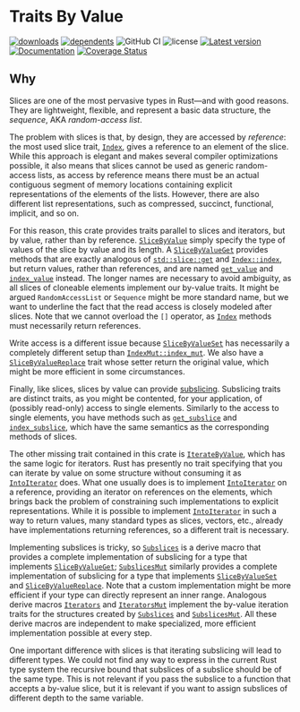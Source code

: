 # Traits By Value

[![downloads](https://img.shields.io/crates/d/value-traits)](https://crates.io/crates/value-traits)
[![dependents](https://img.shields.io/librariesio/dependents/cargo/value-traits)](https://crates.io/crates/value-traits/reverse_dependencies)
![GitHub CI](https://github.com/vigna/value-traits-rs/actions/workflows/rust.yml/badge.svg)
![license](https://img.shields.io/crates/l/value-traits)
[![Latest version](https://img.shields.io/crates/v/value-traits.svg)](https://crates.io/crates/value-traits)
[![Documentation](https://docs.rs/value-traits/badge.svg)](https://docs.rs/value-traits)
[![Coverage Status](https://coveralls.io/repos/github/vigna/value-traits-rs/badge.svg?branch=main)](https://coveralls.io/github/vigna/value-traits-rs?branch=main)

## Why

Slices are one of the most pervasive types in Rust—and with good reasons. They
are lightweight, flexible, and represent a basic data structure, the _sequence_,
AKA _random-access list_.

The problem with slices is that, by design, they are accessed by _reference_:
the most used slice trait, [`Index`], gives a reference to an element of the
slice. While this approach is elegant and makes several compiler optimizations
possible, it also means that slices cannot be used as generic random-access
lists, as access by reference means there must be an actual contiguous segment
of memory locations containing explicit representations
of the elements of the lists. However, there are also different list
representations, such as compressed, succinct, functional, implicit, and so on.

For this reason, this crate provides traits parallel to slices and iterators,
but by value, rather than by reference. [`SliceByValue`] simply specify the type
of values of the slice by value and its length. A [`SliceByValueGet`] provides
methods that are exactly analogous of [`std::slice::get`] and [`Index::index`],
but return values, rather than references, and are named [`get_value`] and
[`index_value`] instead. The longer names are necessary to avoid ambiguity, as
all slices of cloneable elements implement our by-value traits. It might be argued
`RandomAccessList` or `Sequence` might be more standard name, but we want to
underline the fact that the read access is closely modeled after slices. Note
that we cannot overload the `[]` operator, as [`Index`] methods must necessarily
return references.

Write access is a different issue because [`SliceByValueSet`] has necessarily a
completely different setup than [`IndexMut::index_mut`]. We also have a
[`SliceByValueReplace`] trait whose setter return the original value, which
might be more efficient in some circumstances.

Finally, like slices, slices by value can provide [subslicing]. Subslicing
traits are distinct traits, as you might be contented, for your application, of
(possibly read-only) access to single elements. Similarly to the access to
single elements, you have methods such as [`get_subslice`] and
[`index_subslice`], which have the same semantics as the corresponding methods
of slices.

The other missing trait contained in this crate is [`IterateByValue`], which has
the same logic for iterators. Rust has presently no trait specifying that you
can iterate by value on some structure without consuming it as [`IntoIterator`]
does. What one usually does is to implement [`IntoIterator`] on a reference,
providing an iterator on references on the elements, which brings back the
problem of constraining such implementations to explicit representations. While
it is possible to implement [`IntoIterator`] in such a way to return values,
many standard types as slices, vectors, etc., already have implementations
returning references, so a different trait is necessary.

Implementing subslices is tricky, so [`Subslices`] is a derive macro that
provides a complete implementation of subslicing for a type that implements
[`SliceByValueGet`]; [`SubslicesMut`] similarly provides a complete
implementation of subslicing for a type that implements [`SliceByValueSet`] and
[`SliceByValueReplace`]. Note that a custom implementation might be more
efficient if your type can directly represent an inner range. Analogous derive
macros [`Iterators`] and  [`IteratorsMut`] implement the by-value iteration
traits for the structures created by [`Subslices`] and [`SubslicesMut`]. All
these derive macros are independent to make specialized, more efficient
implementation possible at every step.

One important difference with slices is that iterating subslicing will lead
to different types. We could not find any way to express in the current Rust
type system the recursive bound that subslices of a subslice should be of
the same type. This is not relevant if you pass the subslice to a function
that accepts a by-value slice, but it is relevant if you want to assign
subslices of different depth to the same variable.

[`SliceByValue`]: <https://docs.rs/value_traits/latest/value_traits/slices/trait.SliceByValue.html>
[`SliceByValueGet`]: <https://docs.rs/value_traits/latest/value_traits/slices/trait.SliceByValueGet.html>
[`SliceByValueSet`]: <https://docs.rs/value_traits/latest/value_traits/slices/trait.SliceByValueSet.html>
[`SliceByValueReplace`]: <https://docs.rs/value_traits/latest/value_traits/slices/trait.SliceByValueReplace.html>
[subslicing]: <https://docs.rs/value-traits/latest/value_traits/slices/trait.SliceByValueSubslice.html>
[`get_value`]: <https://docs.rs/value_traits/latest/value_traits/slices/trait.SliceByValueGet.html#tymethod.get_value>
[`index_value`]: <https://docs.rs/value_traits/latest/value_traits/slices/trait.SliceByValueGet.html#tymethod.index_value>
[`get_subslice`]: <https://docs.rs/value_traits/latest/value_traits/slices/trait.SliceByValueSubslice.html#tymethod.get_subslice>
[`index_subslice`]: <https://docs.rs/value_traits/latest/value_traits/slices/trait.SliceByValueSubslice.html#tymethod.index_subslice>
[`IterateByValue`]: <https://docs.rs/value_traits/latest/value_traits/iter/trait.IterateByValue.html>
[`IntoIterator`]: <https://doc.rust-lang.org/std/iter/trait.IntoIterator.html>
[`std::slice::get`]: <https://doc.rust-lang.org/std/slice/trait.SliceIndex.html#tymethod.get>
[`Index::index`]: <https://doc.rust-lang.org/std/ops/trait.Index.html#tymethod.index>
[`Index`]: <https://doc.rust-lang.org/std/ops/trait.Index.html>
[`IndexMut::index_mut`]: <https://doc.rust-lang.org/std/ops/trait.Index.html#tymethod.index_mut>
[`Subslices`]: <https://docs.rs/value_traits_derive/latest/value_traits_derive/derive.Subslices.html>
[`SubslicesMut`]: <https://docs.rs/value_traits_derive/latest/value_traits_derive/derive.SubslicesMut.html>
[`Iterators`]: <https://docs.rs/value_traits_derive/latest/value_traits_derive/derive.Iterators.html>
[`IteratorsMut`]: <https://docs.rs/value_traits_derive/latest/value_traits_derive/derive.IteratorsMut.html>
